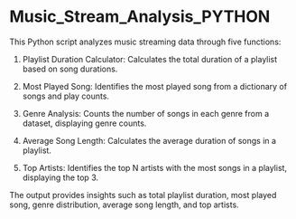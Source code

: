 # Music_Stream_Analysis_PYTHON

This Python script analyzes music streaming data through five functions:

1) Playlist Duration Calculator: Calculates the total duration of a playlist based on song durations.

2) Most Played Song: Identifies the most played song from a dictionary of songs and play counts.

3) Genre Analysis: Counts the number of songs in each genre from a dataset, displaying genre counts.

4) Average Song Length: Calculates the average duration of songs in a playlist.

5) Top Artists: Identifies the top N artists with the most songs in a playlist, displaying the top 3.

The output provides insights such as total playlist duration, most played song, genre distribution, average song length, and top artists.







